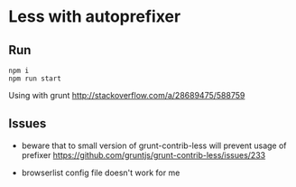 # Less with autoprefixer

## Run

    npm i
    npm run start

Using with grunt http://stackoverflow.com/a/28689475/588759

## Issues

- beware that to small version of grunt-contrib-less will prevent usage of prefixer https://github.com/gruntjs/grunt-contrib-less/issues/233

- browserlist config file doesn't work for me